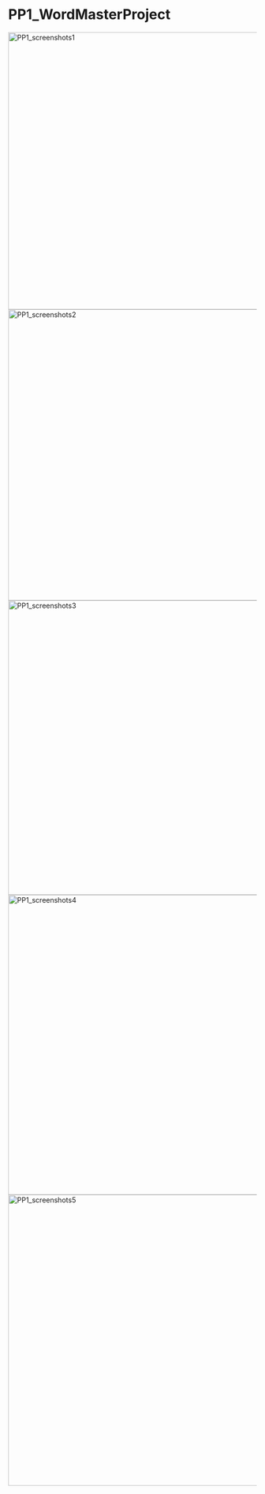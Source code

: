 # PP1_WordMasterProject
<img width="561" alt="PP1_screenshots1" src="https://github.com/soneblee/PP1_WordMasterProject/assets/130903252/925c6a47-91cc-4b8d-8621-eab75b689147">
<img width="589" alt="PP1_screenshots2" src="https://github.com/soneblee/PP1_WordMasterProject/assets/130903252/c1af3d8b-5986-40b9-9482-aa709464846a">
<img width="596" alt="PP1_screenshots3" src="https://github.com/soneblee/PP1_WordMasterProject/assets/130903252/61a6172a-9933-42dc-ba6f-37adb963eef0">
<img width="607" alt="PP1_screenshots4" src="https://github.com/soneblee/PP1_WordMasterProject/assets/130903252/47060b4b-e1a2-414d-97eb-331293b5a9d9">
<img width="589" alt="PP1_screenshots5" src="https://github.com/soneblee/PP1_WordMasterProject/assets/130903252/1040b69f-4620-4165-9ba1-615870e9ce78">
